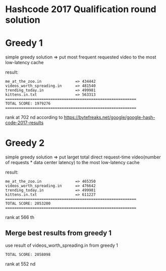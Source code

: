 # Hashcode 2017 Qualification round solution

# Greedy 1
simple greedy solution => put most frequent requested video to the most low-latency cache

result:
```
me_at_the_zoo.in               => 434442
videos_worth_spreading.in      => 481540
trending_today.in              => 499981
kittens.in.txt                 => 563313
==========================================================
TOTAL SCORE: 1979276
==========================================================
```

rank at 702 nd according to https://bytefreaks.net/google/google-hash-code-2017-results

# Greedy 2

simple greedy solution => put larget total direct request-time video(number of requests * data center latency) to the most low-latency cache


result:
```
me_at_the_zoo.in               => 465350
videos_worth_spreading.in      => 476642
trending_today.in              => 499981
kittens.in.txt                 => 611227
==========================================================
TOTAL SCORE: 2053200
==========================================================
```

rank at 566 th

## Merge best results from greedy 1
use result of videos_worth_spreading.in from greedy 1
```
TOTAL SCORE: 2058098
```

rank at 552 nd